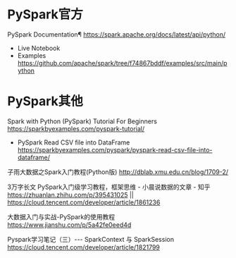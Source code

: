 
# PySpark官方

PySpark Documentation¶ https://spark.apache.org/docs/latest/api/python/
- Live Notebook
- Examples https://github.com/apache/spark/tree/f74867bddf/examples/src/main/python

# PySpark其他

Spark with Python (PySpark) Tutorial For Beginners https://sparkbyexamples.com/pyspark-tutorial/
- PySpark Read CSV file into DataFrame https://sparkbyexamples.com/pyspark/pyspark-read-csv-file-into-dataframe/

子雨大数据之Spark入门教程(Python版) http://dblab.xmu.edu.cn/blog/1709-2/

3万字长文 PySpark入门级学习教程，框架思维 - 小晨说数据的文章 - 知乎 https://zhuanlan.zhihu.com/p/395431025 || https://cloud.tencent.com/developer/article/1861236

大数据入门与实战-PySpark的使用教程 https://www.jianshu.com/p/5a42fe0eed4d

Pyspark学习笔记（三）--- SparkContext 与 SparkSession https://cloud.tencent.com/developer/article/1821799

